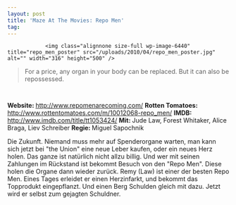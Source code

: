 ```yaml
---
layout: post
title: 'Maze At The Movies: Repo Men'
tag: 
---
```



                <img class="alignnone size-full wp-image-6440" title="repo_men_poster" src="/uploads/2010/04/repo_men_poster.jpg" alt="" width="316" height="500" />
<blockquote>For a price, any organ in your body can be replaced. But it can also be repossessed.</blockquote>
<img class="alignnone size-full wp-image-5898" title="movie_review_3stars" src="/uploads/2010/02/movie_review_3stars.png" alt="" width="75" height="15" />
<p><strong> Website: </strong><a href="http://www.repomenarecoming.com/"><a href="http://www.repomenarecoming.com/">http://www.repomenarecoming.com/</a></a>
<strong>Rotten Tomatoes: </strong><a href="http://www.rottentomatoes.com/m/10012068-repo_men/"><a href="http://www.rottentomatoes.com/m/10012068-repo_men/">http://www.rottentomatoes.com/m/10012068-repo_men/</a></a>
<strong>IMDB: </strong><a href="http://www.imdb.com/title/tt1053424/"><a href="http://www.imdb.com/title/tt1053424/">http://www.imdb.com/title/tt1053424/</a></a>
<strong>Mit: </strong>Jude Law, Forest Whitaker, Alice Braga, Liev Schreiber
<strong>Regie: </strong>Miguel Sapochnik</p>
<p>Die Zukunft. Niemand muss mehr auf Spenderorgane warten, man kann sich jetzt bei &quot;the Union&quot; eine neue Leber kaufen, oder ein neues Herz holen. Das ganze ist natürlich nicht allzu billig. Und wer mit seinen Zahlungen im Rückstand ist bekommt Besuch von den &quot;Repo Men&quot;. Diese holen die Organe dann wieder zurück. Remy (Law) ist einer der besten Repo Men. Eines Tages erleidet er einen Herzinfarkt, und bekommt das Topprodukt eingepflanzt. Und einen Berg Schulden gleich mit dazu. Jetzt wird er selbst zum gejagten Schuldner.</p>
            
